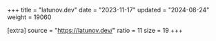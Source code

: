 +++
title = "latunov.dev"
date = "2023-11-17"
updated = "2024-08-24"
weight = 19060

[extra]
source = "https://latunov.dev/"
ratio = 11
size = 19
+++
